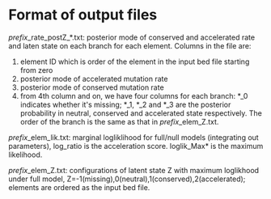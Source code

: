 # Format of output files
*prefix*\_rate_postZ\_*.txt: posterior mode of conserved and accelerated rate and laten state on each branch for each element. Columns in the file are:
1. element ID which is order of the element in the input bed file starting from zero
2. posterior mode of accelerated mutation rate
3. posterior mode of conserved mutation rate
4. from 4th column and on, we have four columns for each branch: *_0 indicates whether it's missing; *_1, *_2 and *_3 are the posterior probability in neutral, conserved and accelerated state respectively. The order of the branch is the same as that in *prefix*_elem_Z.txt.

*prefix*_elem_lik.txt: marginal logliklihood for full/null models (integrating out parameters), log_ratio is the acceleration score. loglik_Max* is the maximum likelihood.

*prefix*_elem_Z.txt: configurations of latent state Z with maximum loglikhood under full model, Z=-1(missing),0(neutral),1(conserved),2(accelerated); elements are ordered as the input bed file.
